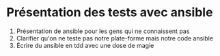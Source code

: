 # Présentation des tests avec ansible


1. Présentation de ansible pour les gens qui ne connaissent pas
2. Clarifier qu'on ne teste pas notre  plate-forme mais notre code ansible
3. Écrire du ansible en tdd avec une dose de magie

